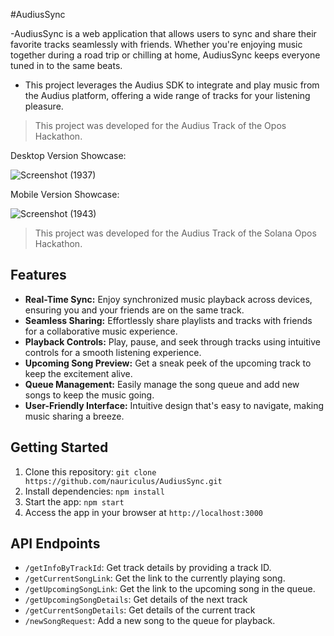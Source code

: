 #AudiusSync

-AudiusSync is a web application that allows users to sync and share their favorite tracks seamlessly with friends. Whether you're enjoying music together during a road trip or chilling at home, AudiusSync keeps everyone tuned in to the same beats.
- This project leverages the Audius SDK to integrate and play music from the Audius platform, offering a wide range of tracks for your listening pleasure.
> This project was developed for the Audius Track of the Opos Hackathon.

Desktop Version Showcase:

![Screenshot (1937)](https://github.com/nauriculus/AudiusSync/assets/24634581/6bd83bc3-3112-4e04-89b7-18d1f880cb17)

Mobile Version Showcase:

![Screenshot (1943)](https://github.com/nauriculus/AudiusSync/assets/24634581/ec80a18f-174d-4a47-a110-3e73da644724)

> This project was developed for the Audius Track of the Solana Opos Hackathon.

## Features

- **Real-Time Sync:** Enjoy synchronized music playback across devices, ensuring you and your friends are on the same track.
- **Seamless Sharing:** Effortlessly share playlists and tracks with friends for a collaborative music experience.
- **Playback Controls:** Play, pause, and seek through tracks using intuitive controls for a smooth listening experience.
- **Upcoming Song Preview:** Get a sneak peek of the upcoming track to keep the excitement alive.
- **Queue Management:** Easily manage the song queue and add new songs to keep the music going.
- **User-Friendly Interface:** Intuitive design that's easy to navigate, making music sharing a breeze.

## Getting Started

1. Clone this repository: `git clone https://github.com/nauriculus/AudiusSync.git`
2. Install dependencies: `npm install`
3. Start the app: `npm start`
4. Access the app in your browser at `http://localhost:3000`

## API Endpoints
- `/getInfoByTrackId`: Get track details by providing a track ID.
- `/getCurrentSongLink`: Get the link to the currently playing song.
- `/getUpcomingSongLink`: Get the link to the upcoming song in the queue.
- `/getUpcomingSongDetails`: Get details of the next track
- `/getCurrentSongDetails`: Get details of the current track
- `/newSongRequest`: Add a new song to the queue for playback.
